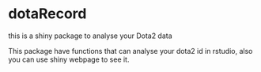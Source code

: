 # dotaRecord
this is a shiny package to analyse your Dota2 data

This package have functions that can analyse your dota2 id in rstudio, also you can use shiny webpage to see it.
